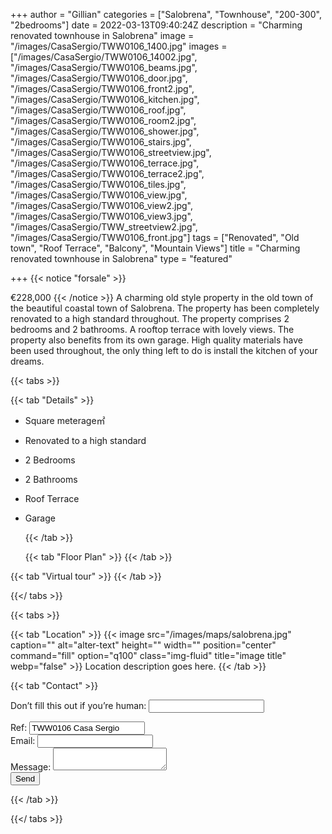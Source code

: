 +++
author = "Gillian"
categories = ["Salobrena", "Townhouse", "200-300", "2bedrooms"]
date = 2022-03-13T09:40:24Z
description = "Charming renovated townhouse in Salobrena"
image = "/images/CasaSergio/TWW0106_1400.jpg"
images = ["/images/CasaSergio/TWW0106_14002.jpg", "/images/CasaSergio/TWW0106_beams.jpg", "/images/CasaSergio/TWW0106_door.jpg", "/images/CasaSergio/TWW0106_front2.jpg", "/images/CasaSergio/TWW0106_kitchen.jpg", "/images/CasaSergio/TWW0106_roof.jpg", "/images/CasaSergio/TWW0106_room2.jpg", "/images/CasaSergio/TWW0106_shower.jpg", "/images/CasaSergio/TWW0106_stairs.jpg", "/images/CasaSergio/TWW0106_streetview.jpg", "/images/CasaSergio/TWW0106_terrace.jpg", "/images/CasaSergio/TWW0106_terrace2.jpg", "/images/CasaSergio/TWW0106_tiles.jpg", "/images/CasaSergio/TWW0106_view.jpg", "/images/CasaSergio/TWW0106_view2.jpg", "/images/CasaSergio/TWW0106_view3.jpg", "/images/CasaSergio/TWW_streetview2.jpg", "/images/CasaSergio/TWW0106_front.jpg"]
tags = ["Renovated", "Old town", "Roof Terrace", "Balcony", "Mountain Views"]
title = "Charming renovated townhouse in Salobrena"
type = "featured"

+++
{{< notice "forsale" >}}

€228,000 {{< /notice >}} A charming old style property in the old town of the beautiful coastal town of Salobrena. The property has been completely renovated to a high standard throughout. The property comprises 2 bedrooms and 2 bathrooms. A rooftop terrace with lovely views. The property also benefits from its own garage. High quality materials have been used throughout, the only thing left to do is install the kitchen of your dreams. 

{{< tabs >}}

{{< tab "Details" >}}

* Square meterage&#x33A1;
* Renovated to a high standard
* 2 Bedrooms
* 2 Bathrooms
* Roof Terrace
* Garage

  {{< /tab >}}

  {{< tab "Floor Plan" >}}  {{< /tab >}}

{{< tab "Virtual tour" >}}  {{< /tab >}}

{{</ tabs >}}

{{< tabs >}}

{{< tab "Location" >}} {{< image src="/images/maps/salobrena.jpg" caption="" alt="alter-text" height="" width="" position="center" command="fill" option="q100" class="img-fluid" title="image title" webp="false" >}} Location description goes here. {{< /tab >}}

{{< tab "Contact" >}} <form name="propertyContact" method="POST" netlify-honeypot="bot-field" data-netlify="true"> <div class="form-group"> <p class="d-none"><label>Don’t fill this out if you’re human: <input name="bot-field" /></label></p> </div> <div class="form-group"> <label>Ref: <input name="property-ref" class="form-control" value="TWW0106 Casa Sergio" readonly/></label> </div> <div class="form-group"> <label>Email: <input type="text" class="form-control" name="email" /></label> </div> <div class="form-group"> <label>Message: </label> <textarea name="message" class="form-control"></textarea> </div> <button type="submit" class="btn btn-primary">Send</button> </form> {{< /tab >}}

{{</ tabs >}}